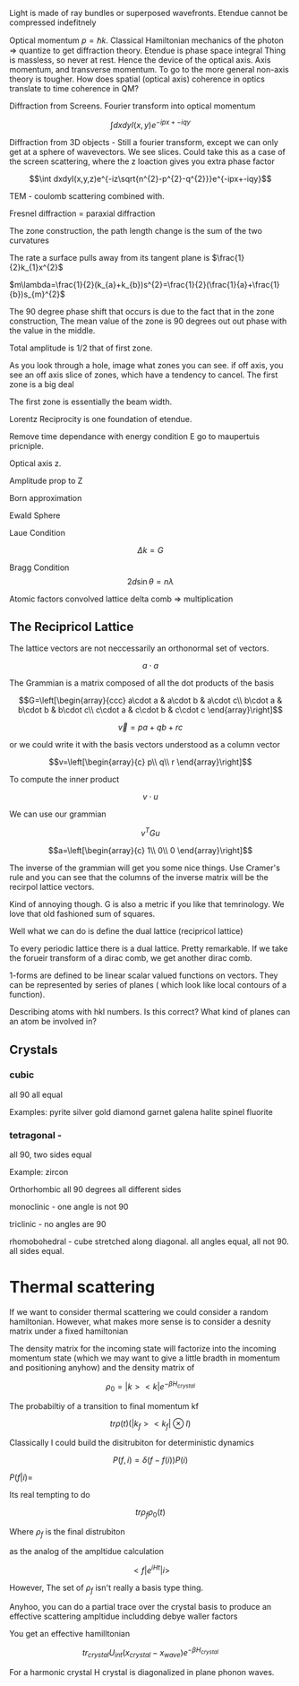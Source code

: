 Light is made of ray bundles or superposed wavefronts. Etendue cannot be
compressed indefitnely

Optical momentum $p=\hbar k$. Classical Hamiltonian mechanics of the
photon =\> quantize to get diffraction theory. Etendue is phase space
integral Thing is massless, so never at rest. Hence the device of the
optical axis. Axis momentum, and transverse momentum. To go to the more
general non-axis theory is tougher. How does spatial (optical axis)
coherence in optics translate to time coherence in QM?

Diffraction from Screens. Fourier transform into optical momentum

$$\int dxdyI(x,y)e^{-ipx+-iqy}$$

Diffraction from 3D objects - Still a fourier transform, except we can
only get at a sphere of wavevectors. We see slices. Could take this as a
case of the screen scattering, where the z loaction gives you extra
phase factor

$$\int dxdyI(x,y,z)e^{-iz\sqrt{n^{2}-p^{2}-q^{2}}}e^{-ipx+-iqy}$$

TEM - coulomb scattering combined with.

Fresnel diffraction = paraxial diffraction

The zone construction, the path length change is the sum of the two
curvatures

The rate a surface pulls away from its tangent plane is
$\frac{1}{2}k_{1}x^{2}$

$m\lambda=\frac{1}{2}(k_{a}+k_{b})s^{2}=\frac{1}{2}(\frac{1}{a}+\frac{1}{b})s_{m}^{2}$

The 90 degree phase shift that occurs is due to the fact that in the
zone construction, The mean value of the zone is 90 degrees out out
phase with the value in the middle.

Total amplitude is 1/2 that of first zone.

As you look through a hole, image what zones you can see. if off axis,
you see an off axis slice of zones, which have a tendency to cancel. The
first zone is a big deal

The first zone is essentially the beam width.

Lorentz Reciprocity is one foundation of etendue.

Remove time dependance with energy condition E go to maupertuis
pricniple.

Optical axis z.

Amplitude prop to Z

Born approximation

Ewald Sphere

Laue Condition

$$\Delta k=G$$

Bragg Condition $$2d\sin\theta=n\lambda$$

Atomic factors convolved lattice delta comb =\> multiplication

The Recipricol Lattice
----------------------

The lattice vectors are not neccessarily an orthonormal set of vectors.

$$a\cdot a$$

The Grammian is a matrix composed of all the dot products of the basis

$$G=\left[\begin{array}{ccc}
a\cdot a & a\cdot b & a\cdot c\\
b\cdot a & b\cdot b & b\cdot c\\
c\cdot a & c\cdot b & c\cdot c
\end{array}\right]$$

$$\vec{v}=pa+qb+rc$$

or we could write it with the basis vectors understood as a column
vector

$$v=\left[\begin{array}{c}
p\\
q\\
r
\end{array}\right]$$

To compute the inner product

$$v\cdot u$$

We can use our grammian

$$v^{T}Gu$$

$$a=\left[\begin{array}{c}
1\\
0\\
0
\end{array}\right]$$

The inverse of the grammian will get you some nice things. Use Cramer's
rule and you can see that the columns of the inverse matrix will be the
recirpol lattice vectors.

Kind of annoying though. G is also a metric if you like that
temrinology. We love that old fashioned sum of squares.

Well what we can do is define the dual lattice (recipricol lattice)

To every periodic lattice there is a dual lattice. Pretty remarkable. If
we take the forueir transform of a dirac comb, we get another dirac
comb.

1-forms are defined to be linear scalar valued functions on vectors.
They can be represented by series of planes ( which look like local
contours of a function).

Describing atoms with hkl numbers. Is this correct? What kind of planes
can an atom be involved in?

Crystals
--------

### cubic 

all 90 all equal

Examples: pyrite silver gold diamond garnet galena halite spinel
fluorite

### tetragonal - 

all 90, two sides equal

Example: zircon

Orthorhombic all 90 degrees all different sides

monoclinic - one angle is not 90

triclinic - no angles are 90

rhomobohedral - cube stretched along diagonal. all angles equal, all not
90. all sides equal.

Thermal scattering
==================

If we want to consider thermal scattering we could consider a random
hamiltonian. However, what makes more sense is to consider a desnity
matrix under a fixed hamiltonian

The density matrix for the incoming state will factorize into the
incoming momentum state (which we may want to give a little bradth in
momentum and positioning anyhow) and the density matrix of

$$\rho_{0}=|k><k|e^{-\beta H_{crystal}}$$

The probabiltiy of a transition to final momentum kf

$$tr\rho(t)(|k_{f}><k_{f}|\otimes I)$$

Classically I could build the disitrubiton for deterministic dynamics

$$P(f,i)=\delta(f-f(i))P(i)$$

$P(f|i)=$

Its real tempting to do

$$tr\rho_{f}\rho_{0}(t)$$

Where $\rho_{f}$ is the final distrubiton

as the analog of the ampltidue calculation

$$<f|e^{iHt}|i>$$

However, The set of $\rho_{f}$ isn't really a basis type thing.

Anyhoo, you can do a partial trace over the crystal basis to produce an
effective scattering ampltidue includding debye waller factors

You get an effective hamilltonian

$$tr_{crystal}U_{int}(x_{crystal}-x_{wave})e^{-\beta H_{crystal}}$$

For a harmonic crystal H crystal is diagonalized in plane phonon waves.
